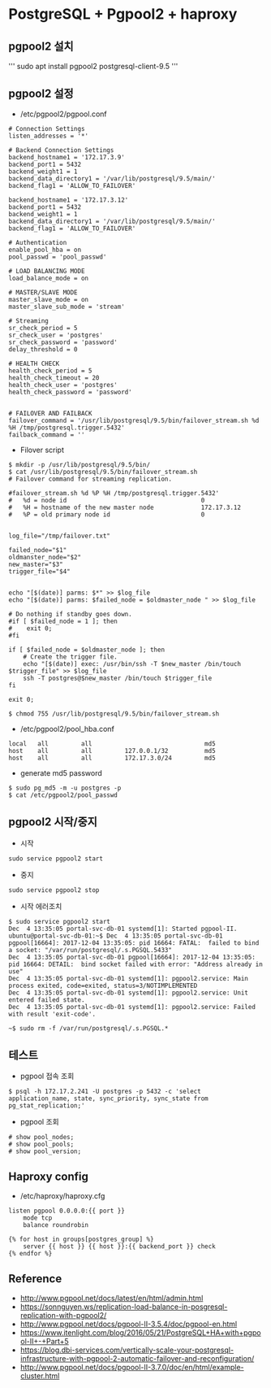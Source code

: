 # PostgreSQL + Pgpool2 + haproxy

## pgpool2 설치
'''
sudo apt install pgpool2 postgresql-client-9.5
'''

## pgpool2 설정
- /etc/pgpool2/pgpool.conf
```
# Connection Settings
listen_addresses = '*'

# Backend Connection Settings
backend_hostname1 = '172.17.3.9'
backend_port1 = 5432
backend_weight1 = 1
backend_data_directory1 = '/var/lib/postgresql/9.5/main/'
backend_flag1 = 'ALLOW_TO_FAILOVER'

backend_hostname1 = '172.17.3.12'
backend_port1 = 5432
backend_weight1 = 1
backend_data_directory1 = '/var/lib/postgresql/9.5/main/'
backend_flag1 = 'ALLOW_TO_FAILOVER'

# Authentication
enable_pool_hba = on
pool_passwd = 'pool_passwd'

# LOAD BALANCING MODE
load_balance_mode = on

# MASTER/SLAVE MODE
master_slave_mode = on
master_slave_sub_mode = 'stream'

# Streaming
sr_check_period = 5
sr_check_user = 'postgres'
sr_check_password = 'password'
delay_threshold = 0

# HEALTH CHECK
health_check_period = 5
health_check_timeout = 20
health_check_user = 'postgres'
health_check_password = 'password'


# FAILOVER AND FAILBACK
failover_command = '/usr/lib/postgresql/9.5/bin/failover_stream.sh %d %H /tmp/postgresql.trigger.5432'
failback_command = ''
```

- Filover script
```
$ mkdir -p /usr/lib/postgresql/9.5/bin/
$ cat /usr/lib/postgresql/9.5/bin/failover_stream.sh
# Failover command for streaming replication.

#failover_stream.sh %d %P %H /tmp/postgresql.trigger.5432'
#   %d = node id                                     0
#   %H = hostname of the new master node             172.17.3.12
#   %P = old primary node id                         0


log_file="/tmp/failover.txt"

failed_node="$1"
oldmanster_node="$2"
new_master="$3"
trigger_file="$4"


echo "[$(date)] parms: $*" >> $log_file
echo "[$(date)] parms: $failed_node = $oldmaster_node " >> $log_file

# Do nothing if standby goes down.
#if [ $failed_node = 1 ]; then
#    exit 0;
#fi

if [ $failed_node = $oldmaster_node ]; then
    # Create the trigger file.
    echo "[$(date)] exec: /usr/bin/ssh -T $new_master /bin/touch $trigger_file" >> $log_file
    ssh -T postgres@$new_master /bin/touch $trigger_file
fi

exit 0;

$ chmod 755 /usr/lib/postgresql/9.5/bin/failover_stream.sh
```

- /etc/pgpool2/pool_hba.conf
```
local   all         all                               md5
host    all         all         127.0.0.1/32          md5
host    all         all         172.17.3.0/24         md5
```
- generate md5 password
```
$ sudo pg_md5 -m -u postgres -p
$ cat /etc/pgpool2/pool_passwd
```


## pgpool2 시작/중지
- 시작
```
sudo service pgpool2 start
```
- 중지
```
sudo service pgpool2 stop
```
- 시작 에러조치
```
$ sudo service pgpool2 start
Dec  4 13:35:05 portal-svc-db-01 systemd[1]: Started pgpool-II.
ubuntu@portal-svc-db-01:~$ Dec  4 13:35:05 portal-svc-db-01 pgpool[16664]: 2017-12-04 13:35:05: pid 16664: FATAL:  failed to bind a socket: "/var/run/postgresql/.s.PGSQL.5433"
Dec  4 13:35:05 portal-svc-db-01 pgpool[16664]: 2017-12-04 13:35:05: pid 16664: DETAIL:  bind socket failed with error: "Address already in use"
Dec  4 13:35:05 portal-svc-db-01 systemd[1]: pgpool2.service: Main process exited, code=exited, status=3/NOTIMPLEMENTED
Dec  4 13:35:05 portal-svc-db-01 systemd[1]: pgpool2.service: Unit entered failed state.
Dec  4 13:35:05 portal-svc-db-01 systemd[1]: pgpool2.service: Failed with result 'exit-code'.

~$ sudo rm -f /var/run/postgresql/.s.PGSQL.*
```

## 테스트
- pgpool 접속 조회
```
$ psql -h 172.17.2.241 -U postgres -p 5432 -c 'select application_name, state, sync_priority, sync_state from pg_stat_replication;'
```
- pgpool 조회
```
# show pool_nodes;
# show pool_pools;
# show pool_version;
```
## Haproxy config
- /etc/haproxy/haproxy.cfg
```
listen pgpool 0.0.0.0:{{ port }}
	mode tcp
    balance roundrobin

{% for host in groups[postgres_group] %}
    server {{ host }} {{ host }}:{{ backend_port }} check
{% endfor %}
```


## Reference
- http://www.pgpool.net/docs/latest/en/html/admin.html
- https://sonnguyen.ws/replication-load-balance-in-posgresql-replication-with-pgpool2/
- http://www.pgpool.net/docs/pgpool-II-3.5.4/doc/pgpool-en.html
- https://www.itenlight.com/blog/2016/05/21/PostgreSQL+HA+with+pgpool-II+-+Part+5
- https://blog.dbi-services.com/vertically-scale-your-postgresql-infrastructure-with-pgpool-2-automatic-failover-and-reconfiguration/
- http://www.pgpool.net/docs/pgpool-II-3.7.0/doc/en/html/example-cluster.html

